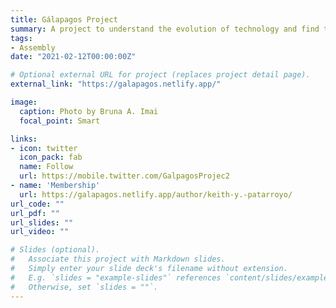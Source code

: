 ```yaml
---
title: Gálapagos Project
summary: A project to understand the evolution of technology and find the building blocks of empirical meta-engineering
tags:
- Assembly
date: "2021-02-12T00:00:00Z"

# Optional external URL for project (replaces project detail page).
external_link: "https://galapagos.netlify.app/"

image:
  caption: Photo by Bruna A. Imai
  focal_point: Smart

links:
- icon: twitter
  icon_pack: fab
  name: Follow
  url: https://mobile.twitter.com/GalpagosProjec2
- name: 'Membership'
  url: https://galapagos.netlify.app/author/keith-y.-patarroyo/
url_code: ""
url_pdf: ""
url_slides: ""
url_video: ""

# Slides (optional).
#   Associate this project with Markdown slides.
#   Simply enter your slide deck's filename without extension.
#   E.g. `slides = "example-slides"` references `content/slides/example-slides.md`.
#   Otherwise, set `slides = ""`.
---
```

